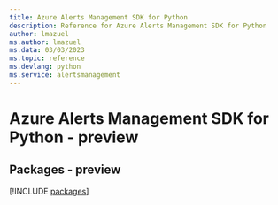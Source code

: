 ```yaml
---
title: Azure Alerts Management SDK for Python
description: Reference for Azure Alerts Management SDK for Python
author: lmazuel
ms.author: lmazuel
ms.data: 03/03/2023
ms.topic: reference
ms.devlang: python
ms.service: alertsmanagement
---
```

# Azure Alerts Management SDK for Python - preview
## Packages - preview
[!INCLUDE [packages](alerts-management-index.md)]